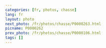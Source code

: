 ```yaml
---
categories: [fr, photos, chasse]
lang: fr
layout: photo
next_photo: /fr/photos/chasse/P0000263.html
picname: P0000262
prev_photo: /fr/photos/chasse/P0000106.html
tags: []
---
```

